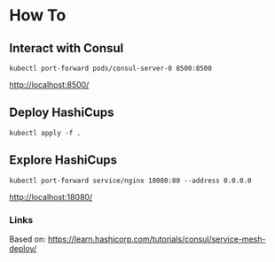 # How To

## Interact with Consul

`kubectl port-forward pods/consul-server-0 8500:8500`

<http://localhost:8500/>

## Deploy HashiCups

`kubectl apply -f .`

## Explore HashiCups

`kubectl port-forward service/nginx 18080:80 --address 0.0.0.0`

<http://localhost:18080/>

### Links

Based on: <https://learn.hashicorp.com/tutorials/consul/service-mesh-deploy/>
